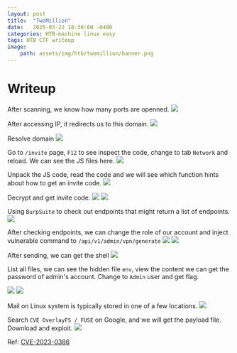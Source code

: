 ```yaml
---
layout: post
title:  "TwoMillion"
date:   2025-03-22 18:30:00 -0400
categories: HTB-machine linux easy
tags: HTB CTF writeup 
image:
    path: assets/img/htb/twomillion/banner.png
---
```


# Writeup
After scanning, we know how many ports are openned.
![](assets/img/htb/twomillion/scan.png)

After accessing IP, it redirects us to this domain.
![](assets/img/htb/twomillion/redirect.png)

Resolve domain
![](assets/img/htb/twomillion/resolve.png)

Go to `/invite` page, `F12` to see inspect the code, change to tab `Network` and reload. We can see the JS files here.
![](assets/img/htb/twomillion/invite.png)

Unpack the JS code, read the code and we will see which function hints about how to get an invite code.
![](assets/img/htb/twomillion/unpack.png)

Decrypt and get invite code.
![](assets/img/htb/twomillion/decrypt.png)
![](assets/img/htb/twomillion/code.png)

Using `BurpSuite` to check out endpoints that might return a list of endpoints.
![](./img/htb/twonillion/api.png)

After checking endpoints, we can change the role of our account and inject vulnerable command to `/api/v1/admin/vpn/generate`
![](assets/img/htb/twomillion/update.png)
![](assets/img/htb/twomillion/inject.png)

After sending, we can get the shell
![](assets/img/htb/twomillion/shell.png)

List all files, we can see the hidden file `env`, view the content we can get the password of admin's account. Change to `Admin` user and get flag.

![](assets/img/htb/twomillion/admin.png)
![](assets/img/htb/twomillion/flag.png)

Mail on Linux system is typically stored in one of a few locations.
![](assetes/img/htb/twomillion/mail.png)

Search `CVE OverlayFS / FUSE` on Google, and we will get the payload file. Download and exploit.
![](assets/img/htb/twomillion/root.png)

Ref: [CVE-2023-0386](https://github.com/xkaneiki/CVE-2023-0386)
